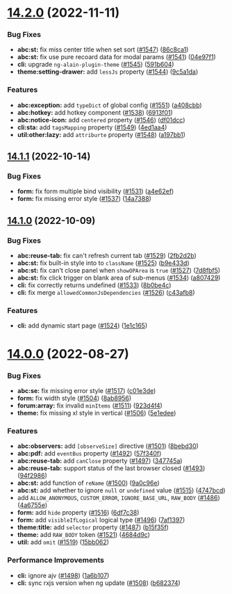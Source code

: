 # [14.2.0](https://github.com/ng-alain/delon/compare/14.1.1...14.2.0) (2022-11-11)


### Bug Fixes

* **abc:st:** fix miss center title when set sort ([#1547](https://github.com/ng-alain/delon/issues/1547)) ([86c8ca1](https://github.com/ng-alain/delon/commit/86c8ca188f4398c30b69877b8c8874ad5b71d096))
* **abc:st:** fix use pure recoard data for modal params ([#1541](https://github.com/ng-alain/delon/issues/1541)) ([04e97f1](https://github.com/ng-alain/delon/commit/04e97f1aa1fbc4e883bea8c8abdde462f068df95))
* **cli:** upgrade `ng-alain-plugin-theme` ([#1545](https://github.com/ng-alain/delon/issues/1545)) ([591b604](https://github.com/ng-alain/delon/commit/591b60493d777e10bfd1b820d02b3f3151ff29fd))
* **theme:setting-drawer:** add `lessJs` property ([#1544](https://github.com/ng-alain/delon/issues/1544)) ([9c5a1da](https://github.com/ng-alain/delon/commit/9c5a1da6b84e786ee7ba0051bebd6effb10ef083))


### Features

* **abc:exception:** add `typeDict` of global config ([#1551](https://github.com/ng-alain/delon/issues/1551)) ([a408cbb](https://github.com/ng-alain/delon/commit/a408cbb0b5724221d9f9540c28226986ba43502d))
* **abc:hotkey:** add hotkey component ([#1538](https://github.com/ng-alain/delon/issues/1538)) ([6913f01](https://github.com/ng-alain/delon/commit/6913f01f00f06c778cf454a8662fb48231c04377))
* **abc:notice-icon:** add `centered` property ([#1546](https://github.com/ng-alain/delon/issues/1546)) ([df01dcc](https://github.com/ng-alain/delon/commit/df01dcc6c51e8bf6a13cfa1bf1a51f691ae87a7d))
* **cli:sta:** add `tagsMapping` property ([#1549](https://github.com/ng-alain/delon/issues/1549)) ([4ed1aa4](https://github.com/ng-alain/delon/commit/4ed1aa4c677ebc572c6df1337a75e29c76d869ae))
* **util:other:lazy:** add `attriburte` property ([#1548](https://github.com/ng-alain/delon/issues/1548)) ([a197bb1](https://github.com/ng-alain/delon/commit/a197bb1453b72b5645878dedd55f17d3436f93ae))



## [14.1.1](https://github.com/ng-alain/delon/compare/14.1.0...14.1.1) (2022-10-14)


### Bug Fixes

* **form:** fix form multiple bind visibility ([#1531](https://github.com/ng-alain/delon/issues/1531)) ([a4e62ef](https://github.com/ng-alain/delon/commit/a4e62ef49b31f42beb850eb02aa53de536165df8))
* **form:** fix missing error style ([#1537](https://github.com/ng-alain/delon/issues/1537)) ([14a7388](https://github.com/ng-alain/delon/commit/14a7388443805ed1f06e2ed81008ab51547e4c75))



## [14.1.0](https://github.com/ng-alain/delon/compare/14.0.0...14.1.0) (2022-10-09)


### Bug Fixes

* **abc:reuse-tab:** fix can't refresh current tab ([#1529](https://github.com/ng-alain/delon/issues/1529)) ([2fb2d2b](https://github.com/ng-alain/delon/commit/2fb2d2b3af7c10255c0f0b4c82a823cee6c2c1d9))
* **abc:st:** fix built-in style into to `className` ([#1525](https://github.com/ng-alain/delon/issues/1525)) ([b9e433d](https://github.com/ng-alain/delon/commit/b9e433da4a5d9fc0e88e5707753be4a8a3821a61))
* **abc:st:** fix can't close panel when `showOPArea` is `true` ([#1527](https://github.com/ng-alain/delon/issues/1527)) ([7d8fbf5](https://github.com/ng-alain/delon/commit/7d8fbf56e369cb58ef189f5df41f8020369ca8b9))
* **abc:st:** fix click trigger on blank area of sub-menus ([#1534](https://github.com/ng-alain/delon/issues/1534)) ([a807429](https://github.com/ng-alain/delon/commit/a80742910dfd1e4ce1e9c184469e49422ffb1a63))
* **cli:** fix correctly returns undefined ([#1533](https://github.com/ng-alain/delon/issues/1533)) ([8b0be4c](https://github.com/ng-alain/delon/commit/8b0be4ca90b28a311262e000a27d5180015ce533))
* **cli:** fix merge `allowedCommonJsDependencies` ([#1526](https://github.com/ng-alain/delon/issues/1526)) ([c43afb8](https://github.com/ng-alain/delon/commit/c43afb837e2619d1d92067c3fce78234ad5c814e))


### Features

* **cli:** add dynamic start page ([#1524](https://github.com/ng-alain/delon/issues/1524)) ([1e1c165](https://github.com/ng-alain/delon/commit/1e1c165c97a3ebef427a8558f474366bac75651f))



# [14.0.0](https://github.com/ng-alain/delon/compare/13.5.2...14.0.0) (2022-08-27)


### Bug Fixes

* **abc:se:** fix missing error style ([#1517](https://github.com/ng-alain/delon/issues/1517)) ([c01e3de](https://github.com/ng-alain/delon/commit/c01e3de016a3beaf241c2d94b2e034b71b7b60d9))
* **form:** fix width style ([#1504](https://github.com/ng-alain/delon/issues/1504)) ([8ab8956](https://github.com/ng-alain/delon/commit/8ab89562255b561f2582f85ef9aa81b69e754e88))
* **forum:array:** fix invalid `minItems` ([#1511](https://github.com/ng-alain/delon/issues/1511)) ([923d4f4](https://github.com/ng-alain/delon/commit/923d4f40c4ee43a17e159f95e355478aaeb6cf6b))
* **theme:** fix missing xl style in vertical ([#1506](https://github.com/ng-alain/delon/issues/1506)) ([5e1edee](https://github.com/ng-alain/delon/commit/5e1edeef6c8123b6a730006db337501b086cb874))


### Features

* **abc:observers:** add `[observeSize]` directive ([#1501](https://github.com/ng-alain/delon/issues/1501)) ([8bebd30](https://github.com/ng-alain/delon/commit/8bebd30e7d32a8a2c5068a787b993a28330fd3f1))
* **abc:pdf:** add `eventBus` property ([#1492](https://github.com/ng-alain/delon/issues/1492)) ([57f340f](https://github.com/ng-alain/delon/commit/57f340f497451e3548893fe6cf2726a349a46735))
* **abc:reuse-tab:** add `canClose` property ([#1497](https://github.com/ng-alain/delon/issues/1497)) ([347745a](https://github.com/ng-alain/delon/commit/347745ae2f7faa0c6a3780b62a422021fa424b7c))
* **abc:reuse-tab:** support status of the last browser closed ([#1493](https://github.com/ng-alain/delon/issues/1493)) ([94f2986](https://github.com/ng-alain/delon/commit/94f2986413a01ab658c861866d77cc529a4c5e0d))
* **abc:st:** add function of `reName` ([#1500](https://github.com/ng-alain/delon/issues/1500)) ([9a0c96e](https://github.com/ng-alain/delon/commit/9a0c96eed22436a566221943fe01dfa520bbbccf))
* **abc:st:** add whether to ignore `null` or `undefined` value ([#1515](https://github.com/ng-alain/delon/issues/1515)) ([4747bcd](https://github.com/ng-alain/delon/commit/4747bcdc476ee819bc229b52823fed1f5349be67))
* add `ALLOW_ANONYMOUS`, `CUSTOM_ERROR`, `IGNORE_BASE_URL`, `RAW_BODY` ([#1486](https://github.com/ng-alain/delon/issues/1486)) ([4a6755e](https://github.com/ng-alain/delon/commit/4a6755ef078275ee3ae4cd996570cd9259ab5aec))
* **form:** add `hide` property ([#1516](https://github.com/ng-alain/delon/issues/1516)) ([6df7c38](https://github.com/ng-alain/delon/commit/6df7c389b505a71667f71b96d05e818676172537))
* **form:** add `visibleIfLogical` logical type ([#1496](https://github.com/ng-alain/delon/issues/1496)) ([7af1397](https://github.com/ng-alain/delon/commit/7af13975d93a856fcbb5195bd9da3d2cf0fddf68))
* **theme:title:** add `selector` property ([#1487](https://github.com/ng-alain/delon/issues/1487)) ([b15f35f](https://github.com/ng-alain/delon/commit/b15f35f6603402595c59ec1b8b38703c4c4da2aa))
* **theme:** add `RAW_BODY` token ([#1521](https://github.com/ng-alain/delon/issues/1521)) ([4684d9c](https://github.com/ng-alain/delon/commit/4684d9c7ef10da94e311fd3e8b8f719ce21e28e6))
* **util:** add `omit` ([#1519](https://github.com/ng-alain/delon/issues/1519)) ([15bb062](https://github.com/ng-alain/delon/commit/15bb062240d282e7635bea90cdff31d732618d40))


### Performance Improvements

* **cli:** ignore ajv ([#1498](https://github.com/ng-alain/delon/issues/1498)) ([1a6b107](https://github.com/ng-alain/delon/commit/1a6b10758e42262accd3dfc212354b3af3f26402))
* **cli:** sync rxjs version when ng update ([#1508](https://github.com/ng-alain/delon/issues/1508)) ([b682374](https://github.com/ng-alain/delon/commit/b682374b33502ddf53c83c31eb65fa5d9b131dc4))


